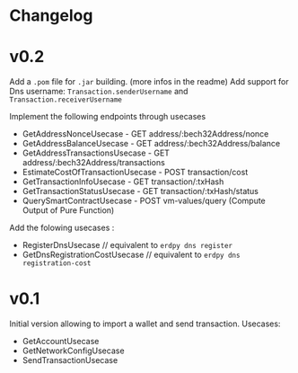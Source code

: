 Changelog
============

v0.2
=
Add a `.pom` file for `.jar` building. (more infos in the readme)
Add support for Dns username: `Transaction.senderUsername` and `Transaction.receiverUsername`

Implement the following endpoints through usecases
- GetAddressNonceUsecase - GET address/:bech32Address/nonce
- GetAddressBalanceUsecase - GET address/:bech32Address/balance
- GetAddressTransactionsUsecase - GET address/:bech32Address/transactions
- EstimateCostOfTransactionUsecase - POST transaction/cost
- GetTransactionInfoUsecase - GET transaction/:txHash
- GetTransactionStatusUsecase - GET transaction/:txHash/status
- QuerySmartContractUsecase - POST vm-values/query (Compute Output of Pure Function)

Add the folowing usecases :
- RegisterDnsUsecase // equivalent to `erdpy dns register`
- GetDnsRegistrationCostUsecase // equivalent to `erdpy dns registration-cost`

v0.1
=
Initial version allowing to import a wallet and send transaction.
Usecases:
- GetAccountUsecase
- GetNetworkConfigUsecase
- SendTransactionUsecase


